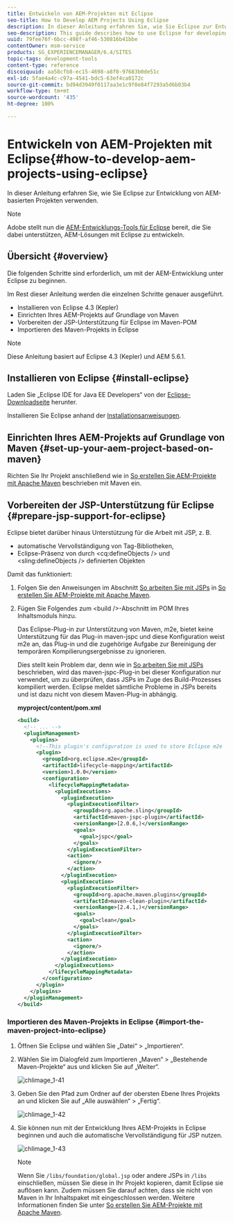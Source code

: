```yaml
---
title: Entwickeln von AEM-Projekten mit Eclipse
seo-title: How to Develop AEM Projects Using Eclipse
description: In dieser Anleitung erfahren Sie, wie Sie Eclipse zur Entwicklung von AEM-basierten Projekten verwenden
seo-description: This guide describes how to use Eclipse for developing AEM based projects
uuid: 79fee76f-6bcc-498f-af46-530816b41bbe
contentOwner: msm-service
products: SG_EXPERIENCEMANAGER/6.4/SITES
topic-tags: development-tools
content-type: reference
discoiquuid: aa58cfb8-ec15-4698-a8f0-97683b0de51c
exl-id: 5fae4a4c-c97a-4541-bdc5-63ef4ca0172c
source-git-commit: bd94d3949f0117aa3e1c9f0e84f7293a5d6b03b4
workflow-type: tm+mt
source-wordcount: '435'
ht-degree: 100%

---
```


# Entwickeln von AEM-Projekten mit Eclipse{#how-to-develop-aem-projects-using-eclipse}

In dieser Anleitung erfahren Sie, wie Sie Eclipse zur Entwicklung von AEM-basierten Projekten verwenden.

>[!NOTE]
>
>Adobe stellt nun die [AEM-Entwicklungs-Tools für Eclipse](/help/sites-developing/aem-eclipse.md) bereit, die Sie dabei unterstützen, AEM-Lösungen mit Eclipse zu entwickeln.

## Übersicht {#overview}

Die folgenden Schritte sind erforderlich, um mit der AEM-Entwicklung unter Eclipse zu beginnen.

Im Rest dieser Anleitung werden die einzelnen Schritte genauer ausgeführt.

* Installieren von Eclipse 4.3 (Kepler)
* Einrichten Ihres AEM-Projekts auf Grundlage von Maven
* Vorbereiten der JSP-Unterstützung für Eclipse im Maven-POM
* Importieren des Maven-Projekts in Eclipse

>[!NOTE]
>
>Diese Anleitung basiert auf Eclipse 4.3 (Kepler) und AEM 5.6.1.

## Installieren von Eclipse {#install-eclipse}

Laden Sie „Eclipse IDE for Java EE Developers“ von der [Eclipse-Downloadseite](https://www.eclipse.org/downloads/) herunter.

Installieren Sie Eclipse anhand der [Installationsanweisungen](https://wiki.eclipse.org/Eclipse/Installation).

## Einrichten Ihres AEM-Projekts auf Grundlage von Maven {#set-up-your-aem-project-based-on-maven}

Richten Sie Ihr Projekt anschließend wie in [So erstellen Sie AEM-Projekte mit Apache Maven](/help/sites-developing/ht-projects-maven.md) beschrieben mit Maven ein.

## Vorbereiten der JSP-Unterstützung für Eclipse {#prepare-jsp-support-for-eclipse}

Eclipse bietet darüber hinaus Unterstützung für die Arbeit mit JSP, z. B.

* automatische Vervollständigung von Tag-Bibliotheken,
* Eclipse-Präsenz von durch &lt;cq:defineObjects /> und &lt;sling:defineObjects /> definierten Objekten

Damit das funktioniert:

1. Folgen Sie den Anweisungen im Abschnitt [So arbeiten Sie mit JSPs](/help/sites-developing/ht-projects-maven.md#how-to-work-with-jsps) in [So erstellen Sie AEM-Projekte mit Apache Maven](/help/sites-developing/ht-projects-maven.md).
1. Fügen Sie Folgendes zum &lt;build />-Abschnitt im POM Ihres Inhaltsmoduls hinzu.

   Das Eclipse-Plug-in zur Unterstützung von Maven, m2e, bietet keine Unterstützung für das Plug-in maven-jspc und diese Konfiguration weist m2e an, das Plug-in und die zugehörige Aufgabe zur Bereinigung der temporären Kompilierungsergebnisse zu ignorieren.

   Dies stellt kein Problem dar, denn wie in [So arbeiten Sie mit JSPs](/help/sites-developing/ht-projects-maven.md#how-to-work-with-jsps) beschrieben, wird das maven-jspc-Plug-in bei dieser Konfiguration nur verwendet, um zu überprüfen, dass JSPs im Zuge des Build-Prozesses kompiliert werden. Eclipse meldet sämtliche Probleme in JSPs bereits und ist dazu nicht von diesem Maven-Plug-in abhängig.

   **myproject/content/pom.xml**

   ```xml
   <build>
     <!-- ... -->
     <pluginManagement>
       <plugins>
         <!--This plugin's configuration is used to store Eclipse m2e settings only. It has no influence on the Maven build itself.-->
         <plugin>
           <groupId>org.eclipse.m2e</groupId>
           <artifactId>lifecycle-mapping</artifactId>
           <version>1.0.0</version>
           <configuration>
             <lifecycleMappingMetadata>
               <pluginExecutions>
                 <pluginExecution>
                   <pluginExecutionFilter>
                     <groupId>org.apache.sling</groupId>
                     <artifactId>maven-jspc-plugin</artifactId>
                     <versionRange>[2.0.6,)</versionRange>
                     <goals>
                       <goal>jspc</goal>
                     </goals>
                   </pluginExecutionFilter>
                   <action>
                     <ignore/>
                   </action>
                 </pluginExecution>
                 <pluginExecution>
                   <pluginExecutionFilter>
                     <groupId>org.apache.maven.plugins</groupId>
                     <artifactId>maven-clean-plugin</artifactId>
                     <versionRange>[2.4.1,)</versionRange>
                     <goals>
                       <goal>clean</goal>
                     </goals>
                   </pluginExecutionFilter>
                   <action>
                     <ignore/>
                   </action>
                 </pluginExecution>
               </pluginExecutions>
             </lifecycleMappingMetadata>
           </configuration>
         </plugin>
       </plugins>
     </pluginManagement>
   </build>
   ```

### Importieren des Maven-Projekts in Eclipse {#import-the-maven-project-into-eclipse}

1. Öffnen Sie Eclipse und wählen Sie „Datei“ > „Importieren“.
1. Wählen Sie im Dialogfeld zum Importieren „Maven“ > „Bestehende Maven-Projekte“ aus und klicken Sie auf „Weiter“.

   ![chlimage_1-41](assets/chlimage_1-41.png)

1. Geben Sie den Pfad zum Ordner auf der obersten Ebene Ihres Projekts an und klicken Sie auf „Alle auswählen“ > „Fertig“.

   ![chlimage_1-42](assets/chlimage_1-42.png)

1. Sie können nun mit der Entwicklung Ihres AEM-Projekts in Eclipse beginnen und auch die automatische Vervollständigung für JSP nutzen.

   ![chlimage_1-43](assets/chlimage_1-43.png)

   >[!NOTE]
   >
   >Wenn Sie `/libs/foundation/global.jsp` oder andere JSPs in `/libs` einschließen, müssen Sie diese in Ihr Projekt kopieren, damit Eclipse sie auflösen kann. Zudem müssen Sie darauf achten, dass sie nicht von Maven in Ihr Inhaltspaket mit eingeschlossen werden. Weitere Informationen finden Sie unter [So erstellen Sie AEM-Projekte mit Apache Maven](/help/sites-developing/ht-projects-maven.md).
